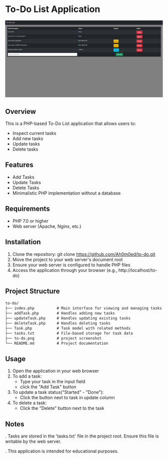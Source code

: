 To-Do List Application
======================

![Projoct Screenshot](to-do.png)

Overview
--------
This is a PHP-based To-Do List application that allows users to:
-	Inspect current tasks 
- Add new tasks
- Update tasks
- Delete tasks

Features
--------
- Add Tasks
- Update Tasks
- Delete Tasks
- Minimalistic PHP implementation without a database

Requirements
------------
- PHP 7.0 or higher
- Web server (Apache, Nginx, etc.)

Installation
-----------
1. Clone the repository:
   git clone https://github.com/Ah0m0ed/to-do.git
2. Move the project to your web server's document root
3. Ensure your web server is configured to handle PHP files
4. Access the application through your browser (e.g., http://localhost/to-do)

Project Structure
----------------
```
to-do/
├── index.php          # Main interface for viewing and managing tasks
├── addTask.php        # Handles adding new tasks
├── updateTask.php     # Handles updating existing tasks
├── deleteTask.php     # Handles deleting tasks
├── Task.php           # Task model with related methods
├── tasks.txt          # File-based storage for task data
├── to-do.png          # project screenshot
└── README.md          # Project documentation
```

Usage
-----
1. Open the application in your web browser
2. To add a task:
   - Type your task in the input field
   - click the "Add Task" button
3. To update a task status("Started" - "Done"):
   - Click the button next to task in update column
4. To delete a task:
   - Click the "Delete" button next to the task

Notes
-----
. Tasks are stored in the 'tasks.txt' file in the project root. Ensure this file is writable by the web server.

. This application is intended for educational purposes.
